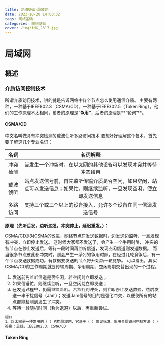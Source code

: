 ```yaml
---
title: 网络基础-局域网
date: 2023-10-20 14:03:32
tags: 网络基础
categories: 网络基础
cover: /img/IMG_2317.jpg
---
```


# 局域网

## 概述

### 介质访问控制技术

所谓介质访问技术，讲的就是告诉网络中各个节点怎么使用通信介质。
主要有两种，一种基于IEEE802.3（CSMA/CD），一种基于IEEE802.5（Token Ring），他们的工作原理不太相同，前者的原理是“**争用”**，后者的原理是**“轮询”**。

#### CSMA/CD

中文名叫做具有冲突检测的载波侦听多路访问技术
要想好好理解这个技术，首先要了解这几个专业名词：

|   名词   |                           名词解释                           |
| :------: | :----------------------------------------------------------: |
| 冲突检测 | 当发生一个冲突时，在以太网的其他设备可以发现冲突并等待冲突结束 |
| 载波侦听 | 站点发送信号前，首先监听传输介质是否空闲，如果空闲，站点可以发送信息；如果忙，则继续监听，一旦发现空闲，便立即发送信息 |
| 多路访问 | 支持三个或三个以上的设备接入，允许多个设备在同一信道发送信号 |

**原理（先听后发，边听边发，冲突停止，延迟重发。）：**

CSMA/CD是对CSMA的改进，网络节点在发送数据时，边发送边监听，一旦发现有冲突，立即停止发送。  这时候大家都不发送了，会产生一个争用时隙， 冲突的各节点在停止发送后，等待一段时间再监听信道，发现空闲信道则发送数据。 而当很多节点彼此都冲突时，则会产生一系列的争用时隙，在经过几轮竞争后，有一个节点发送数据成功。有数据要发送的节点将开始新一轮竞争。  可以看出，其实CSMA/CD的工作周期就是传输周期、争用周期、空闲周期交替出现的一个过程。

1. 发送前先监听信道是否空闲，若空闲则立即发送；
2. 如果信道忙，则继续监听，一旦空闲就立即发送；
3. 在发送过程中，仍需继续监听。若监听到冲突，则立即停止发送数据，然后发送一串干扰信号（Jam）；发送Jam信号的目的是强化冲突，以便使所有的站点都能检测到发生了冲突。
4. 等待一段随机时间（称为退避）以后，再重新尝试。

```tex
题目
1、以太网是一种常用的（ ）结构局域网，它基于（ ）协议标准，采用介质访问控制方法（ ）
答案：总线，IEEE802.3，CSMA/CD
```

#### Token Ring
